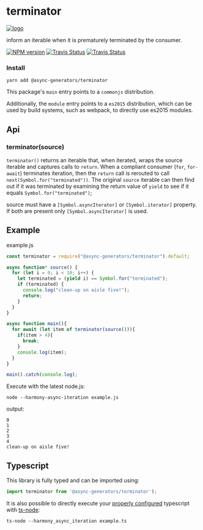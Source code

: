 # terminator
[![logo](https://avatars1.githubusercontent.com/u/31987273?v=4&s=110)][async-url]

inform an iterable when it is prematurely terminated by the consumer. 

[![NPM version][npm-image]][npm-url]
[![Travis Status][travis-image]][travis-url]
[![Travis Status][codecov-image]][codecov-url]

### Install
```
yarn add @async-generators/terminator
```

This package's `main` entry points to a `commonjs` distribution. 

Additionally, the `module` entry points to a `es2015` distribution, which can be used by build systems, such as webpack, to directly use es2015 modules. 

## Api

### terminator(source)

<code>terminator()</code> returns an iterable that, when iterated, wraps the source iterable and captures calls to `return`. When a compliant consumer (`for`, `for-await`) terminates iteration, then the `return` call is rerouted to call `next(Symbol.for("terminated"))`. The original `source` iterable can then find out if it was terminated by examining the return value of `yield` to see if it equals `Symbol.for("terminated")`;

source must have a `[Symbol.asyncIterator]` or `[Symbol.iterator]` property. If both are present only `[Symbol.asyncIterator]` is used. 

## Example

example.js
```js
const terminator = require("@async-generators/terminator").default;

async function* source() {
  for (let i = 0; i < 10; i++) {
    let terminated = (yield i) == Symbol.for("terminated");
    if (terminated) {
      console.log("clean-up on aisle five!");
      return;
    }
  }
}

async function main(){
  for await (let item of terminator(source())){
    if(item > 4){
      break;
    }
    console.log(item);
  }
}

main().catch(console.log);
```

Execute with the latest node.js: 

```
node --harmony-async-iteration example.js
```

output:
```
0
1
2
3
4
clean-up on aisle five!
```
## Typescript

This library is fully typed and can be imported using: 

```ts
import terminator from '@async-generators/terminator');
```

It is also possible to directly execute your [properly configured](https://stackoverflow.com/a/43694282/1657476) typescript with [ts-node](https://www.npmjs.com/package/ts-node):

```
ts-node --harmony_async_iteration example.ts
```

[npm-url]: https://npmjs.org/package/@async-generators/terminator
[npm-image]: https://img.shields.io/npm/v/@async-generators/terminator.svg
[npm-downloads]: https://img.shields.io/npm/dm/@async-generators/terminator.svg
[travis-url]: https://travis-ci.org/async-generators/terminator
[travis-image]: https://img.shields.io/travis/async-generators/terminator/master.svg
[codecov-url]: https://codecov.io/gh/async-generators/terminator
[codecov-image]: https://codecov.io/gh/async-generators/terminator/branch/master/graph/badge.svg
[async-url]: https://github.com/async-generators